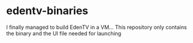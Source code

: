 # edentv-binaries
I finally managed to build EdenTV in a VM... This repository only contains the binary and the UI file needed for launching
